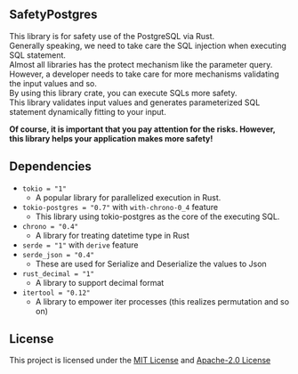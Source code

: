 ## SafetyPostgres
This library is for safety use of the PostgreSQL via Rust.  
Generally speaking, we need to take care the SQL injection when executing SQL statement.  
Almost all libraries has the protect mechanism like the parameter query.  
However, a developer needs to take care for more mechanisms validating the input values and so.  
By using this library crate, you can execute SQLs more safety.  
This library validates input values and generates parameterized SQL statement dynamically fitting to your input.   

**Of course, it is important that you pay attention for the risks. However, 
this library helps your application makes more safety!**

## Dependencies
 - `tokio = "1"`
   - A popular library for parallelized execution in Rust.
 - `tokio-postgres = "0.7"` with `with-chrono-0_4` feature
   - This library using tokio-postgres as the core of the executing SQL.
 - `chrono = "0.4"`
   - A library for treating datetime type in Rust
 - `serde = "1"` with `derive` feature
 - `serde_json = "0.4"`
   - These are used for Serialize and Deserialize the values to Json
 - `rust_decimal = "1"`
   - A library to support decimal format
 - `itertool = "0.12"`
   - A library to empower iter processes (this realizes permutation and so on)

## License
This project is licensed under the [MIT License](LICENSE-mit.md) and [Apache-2.0 License](LICENSE-ap.md)
